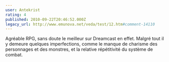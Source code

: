 ```yaml
---
user: Antekrist
rating: 4
published: 2010-09-22T20:46:52.000Z
legacy_url: http://www.emunova.net/veda/test/12.htm#comment-14110
---
```

Agréable RPG, sans doute le meilleur sur Dreamcast en effet. Malgré tout il y demeure quelques imperfections, comme le manque de charisme des personnages et des monstres, et la relative répétitivité du système de combat.